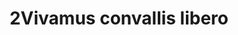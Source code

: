 ---
title: 2Vivamus convallis libero
image: background_02.jpg
thumbnail: background_02.jpg
caption: 2 Sed velit lacus, laoreet at venenatis convallis in lorem tincidunt.
---